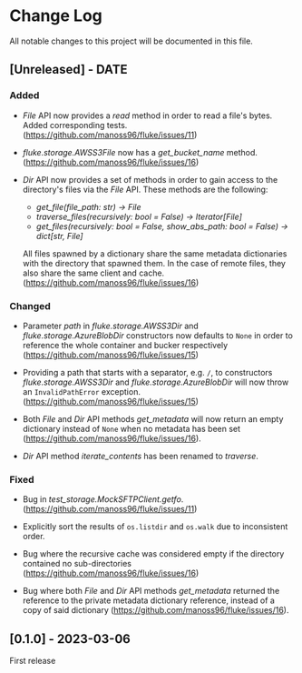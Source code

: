 
# Change Log
All notable changes to this project will be documented in this file.

## [Unreleased] - DATE

### Added

- *File* API now provides a *read* method
  in order to read a file's bytes. Added
  corresponding tests. (https://github.com/manoss96/fluke/issues/11)

- *fluke.storage.AWSS3File* now has a *get_bucket_name* method.
  (https://github.com/manoss96/fluke/issues/16)

- *Dir* API now provides a set of methods in order to gain
  access to the directory's files via the *File* API. These
  methods are the following:
  + *get_file(file_path: str) -> File*
  + *traverse_files(recursively: bool = False) -> Iterator[File]*
  + *get_files(recursively: bool = False, show_abs_path: bool = False) -> dict[str, File]*
  
  All files spawned by a dictionary share the same metadata dictionaries
  with the directory that spawned them. In the case of remote files, they
  also share the same client and cache. (https://github.com/manoss96/fluke/issues/16)
   
### Changed

- Parameter *path* in *fluke.storage.AWSS3Dir* and *fluke.storage.AzureBlobDir*
  constructors now defaults to ``None`` in order to reference the whole
  container and bucker respectively (https://github.com/manoss96/fluke/issues/15)

- Providing a path that starts with a separator, e.g. ``/``, to constructors
  *fluke.storage.AWSS3Dir* and *fluke.storage.AzureBlobDir* will now throw
  an ``InvalidPathError`` exception. (https://github.com/manoss96/fluke/issues/15)

- Both *File* and *Dir* API methods *get_metadata* will now return
  an empty dictionary instead of ``None`` when no metadata has been
  set (https://github.com/manoss96/fluke/issues/16).

- *Dir* API method *iterate_contents* has been renamed to *traverse*.
 
### Fixed

- Bug in *test_storage.MockSFTPClient.getfo*. (https://github.com/manoss96/fluke/issues/11)

- Explicitly sort the results of ``os.listdir`` and ``os.walk``
  due to inconsistent order.

- Bug where the recursive cache was considered empty if the directory
  contained no sub-directories (https://github.com/manoss96/fluke/issues/16)

- Bug where both *File* and *Dir* API methods *get_metadata* returned
  the reference to the private metadata dictionary reference, instead
  of a copy of said dictionary (https://github.com/manoss96/fluke/issues/16).

 
## [0.1.0] - 2023-03-06
 
First release
